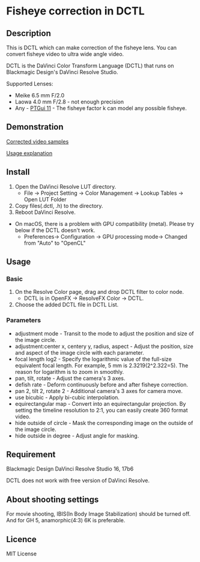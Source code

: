 Fisheye correction in DCTL
====

## Description

This is DCTL which can make correction of the fisheye lens.
You can convert fisheye video to ultra wide angle video.

DCTL is the DaVinci Color Transform Language (DCTL) that runs on Blackmagic Design's DaVinci Resolve Studio.

Supported Lenses:
- Meike 6.5 mm F/2.0
- Laowa 4.0 mm F/2.8 - not enough precision
- Any - [PTGui 11](https://wiki.panotools.org/Fisheye_Projection) - The fisheye factor k can model any possible fisheye. 

## Demonstration

[Corrected video samples](https://www.youtube.com/playlist?list=PLsqEeiE8zVJUeSfI9roCVS3D1I04Xmk4k)

[Usage explanation](https://youtu.be/w6r0EYwTiZo)

## Install

1. Open the DaVinci Resolve LUT directory.
    * File -> Project Setting -> Color Management -> Lookup Tables -> Open LUT Folder
2. Copy files(.dctl, .h) to the directory.
3. Reboot DaVinci Resolve.

* On macOS, there is a problem with GPU compatibility (metal). Please try below if the DCTL doesn't work.
    * Preferences-> Configuration -> GPU processing mode-> Changed from "Auto" to "OpenCL"

## Usage

### Basic

1. On the Resolve Color page, drag and drop DCTL filter to color node.
    * DCTL is in OpenFX -> ResolveFX Color -> DCTL.
2. Choose the added DCTL file in DCTL List.

### Parameters

* adjustment mode - Transit to the mode to adjust the position and size of the image circle.
* adjustment:center x, centery y, radius, aspect - Adjust the position, size and aspect of the image circle with each parameter.
* focal length log2 - Specify the logarithmic value of the full-size equivalent focal length. For example, 5 mm is 2.3219(2^2.322=5). The reason for logarithm is to zoom in smoothly.
* pan, tilt, rotate - Adjust the camera's 3 axes.
* defish rate - Deform continuously before and after fisheye correction.
* pan 2, tilt 2, rotate 2 - Additional camera's 3 axes for camera move.
* use bicubic - Apply bi-cubic interpolation.
* equirectangular map - Convert into an equirectangular projection. By setting the timeline resolution to 2:1, you can easily create 360 format video.
* hide outside of circle - Mask the corresponding image on the outside of the image circle.
* hide outside in degree - Adjust angle for masking.

## Requirement

Blackmagic Design DaVinci Resolve Studio 16, 17b6

DCTL does not work with free version of DaVinci Resolve.

## About shooting settings

For movie shooting, IBIS(In Body Image Stabilization) should be turned off.
And for GH 5, anamorphic(4:3) 6K is preferable.

## Licence

MIT License
